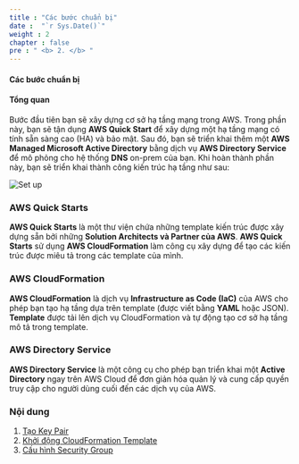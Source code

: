 ```yaml
---
title : "Các bước chuẩn bị"
date :  "`r Sys.Date()`" 
weight : 2 
chapter : false
pre : " <b> 2. </b> "
---
```


#### Các bước chuẩn bị

#### Tổng quan

Bước đầu tiên bạn sẽ xây dựng cơ sở hạ tầng mạng trong AWS. Trong phần này, bạn sẽ tận dụng **AWS Quick Start** để xây dựng một hạ tầng mạng có tính sẵn sàng cao (HA) và bảo mật. Sau đó, bạn sẽ triển khai thêm một **AWS Managed Microsoft Active Directory** bằng dịch vụ **AWS Directory Service** để mô phỏng cho hệ thống **DNS** on-prem của bạn. Khi hoàn thành phần này, bạn sẽ triển khai thành công kiến trúc hạ tầng như sau:

![Set up](/images/2-Pre/0001.png?featherlight=false&width=60pc)

### **AWS Quick Starts**

**AWS Quick Starts** là một thư viện chứa những template kiến trúc được xây dựng sẵn bởi những **Solution Architects và Partner của AWS**. **AWS Quick Starts** sử dụng **AWS CloudFormation** làm công cụ xây dựng để tạo các kiến trúc được miêu tả trong các template của mình.

### **AWS CloudFormation**

**AWS CloudFormation** là dịch vụ **Infrastructure as Code (IaC)** của AWS cho phép bạn tạo hạ tầng dựa trên template (được viết bằng **YAML** hoặc JSON). **Template** được tải lên dịch vụ CloudFormation và tự động tạo cơ sở hạ tầng mô tả trong template.

### **AWS Directory Service**

**AWS Directory Service** là một công cụ cho phép bạn triển khai một **Active Directory** ngay trên AWS Cloud để đơn giản hóa quản lý và cung cấp quyền truy cập cho người dùng cuối đến các dịch vụ của AWS.

### **Nội dung**

1. [Tạo Key Pair](2.1-createkeypair/)
2. [Khởi động CloudFormation Template](2.2-launchcloudformation/)
3. [Cấu hình Security Group](2.3-security/)
